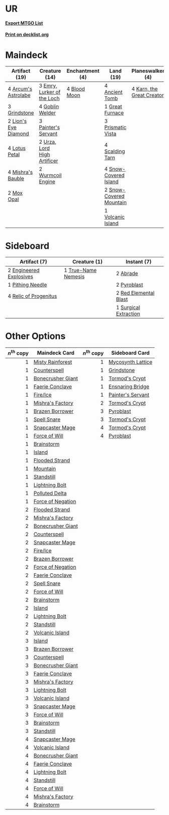# UR

#### [Export MTGO List](../collection/UR/UR.txt)
#### [Print on decklist.org](http://decklist.org/?deckmain=4%09Ancient%20Tomb%0A4%09Arcum's%20Astrolabe%0A4%09Blood%20Moon%0A3%09Emry,%20Lurker%20of%20the%20Loch%0A4%09Goblin%20Welder%0A1%09Great%20Furnace%0A3%09Grindstone%0A4%09Karn,%20the%20Great%20Creator%0A2%09Lion's%20Eye%20Diamond%0A4%09Lotus%20Petal%0A4%09Mishra's%20Bauble%0A2%09Mox%20Opal%0A3%09Painter's%20Servant%0A3%09Prismatic%20Vista%0A4%09Scalding%20Tarn%0A4%09Snow-Covered%20Island%0A2%09Snow-Covered%20Mountain%0A2%09Urza,%20Lord%20High%20Artificer%0A1%09Volcanic%20Island%0A2%09Wurmcoil%20Engine&deckside=2%09Abrade%0A2%09Engineered%20Explosives%0A1%09Pithing%20Needle%0A2%09Pyroblast%0A2%09Red%20Elemental%20Blast%0A4%09Relic%20of%20Progenitus%0A1%09Surgical%20Extraction%0A1%09True-Name%20Nemesis)
# Maindeck

|                                        Artifact (19)                                         |                                            Creature (14)                                             |                                   Enchantment (4)                                    |                                            Land (19)                                             |                                          Planeswalker (4)                                          |
|----------------------------------------------------------------------------------------------|------------------------------------------------------------------------------------------------------|--------------------------------------------------------------------------------------|--------------------------------------------------------------------------------------------------|----------------------------------------------------------------------------------------------------|
|4 [Arcum's Astrolabe](http://gatherer.wizards.com/Pages/Card/Details.aspx?multiverseid=464169)|3 [Emry, Lurker of the Loch](http://gatherer.wizards.com/Pages/Card/Details.aspx?multiverseid=473005) |4 [Blood Moon](http://gatherer.wizards.com/Pages/Card/Details.aspx?multiverseid=45386)|4 [Ancient Tomb](http://gatherer.wizards.com/Pages/Card/Details.aspx?multiverseid=409567)         |4 [Karn, the Great Creator](http://gatherer.wizards.com/Pages/Card/Details.aspx?multiverseid=460928)|
|3 [Grindstone](http://gatherer.wizards.com/Pages/Card/Details.aspx?multiverseid=425810)       |4 [Goblin Welder](http://gatherer.wizards.com/Pages/Card/Details.aspx?multiverseid=389537)            |                                                                                      |1 [Great Furnace](http://gatherer.wizards.com/Pages/Card/Details.aspx?multiverseid=389542)        |                                                                                                    |
|2 [Lion's Eye Diamond](http://gatherer.wizards.com/Pages/Card/Details.aspx?multiverseid=3255) |3 [Painter's Servant](http://gatherer.wizards.com/Pages/Card/Details.aspx?multiverseid=420607)        |                                                                                      |3 [Prismatic Vista](http://gatherer.wizards.com/Pages/Card/Details.aspx?multiverseid=464193)      |                                                                                                    |
|4 [Lotus Petal](http://gatherer.wizards.com/Pages/Card/Details.aspx?multiverseid=420602)      |2 [Urza, Lord High Artificer](http://gatherer.wizards.com/Pages/Card/Details.aspx?multiverseid=464024)|                                                                                      |4 [Scalding Tarn](http://gatherer.wizards.com/Pages/Card/Details.aspx?multiverseid=405107)        |                                                                                                    |
|4 [Mishra's Bauble](http://gatherer.wizards.com/Pages/Card/Details.aspx?multiverseid=122122)  |2 [Wurmcoil Engine](http://gatherer.wizards.com/Pages/Card/Details.aspx?multiverseid=389756)          |                                                                                      |4 [Snow-Covered Island](http://gatherer.wizards.com/Pages/Card/Details.aspx?multiverseid=121130)  |                                                                                                    |
|2 [Mox Opal](http://gatherer.wizards.com/Pages/Card/Details.aspx?multiverseid=397719)         |                                                                                                      |                                                                                      |2 [Snow-Covered Mountain](http://gatherer.wizards.com/Pages/Card/Details.aspx?multiverseid=121233)|                                                                                                    |
|                                                                                              |                                                                                                      |                                                                                      |1 [Volcanic Island](http://gatherer.wizards.com/Pages/Card/Details.aspx?multiverseid=887)         |                                                                                                    |


# Sideboard

|                                          Artifact (7)                                           |                                         Creature (1)                                         |                                          Instant (7)                                           |
|-------------------------------------------------------------------------------------------------|----------------------------------------------------------------------------------------------|------------------------------------------------------------------------------------------------|
|2 [Engineered Explosives](http://gatherer.wizards.com/Pages/Card/Details.aspx?multiverseid=50139)|1 [True-Name Nemesis](http://gatherer.wizards.com/Pages/Card/Details.aspx?multiverseid=446104)|2 [Abrade](http://gatherer.wizards.com/Pages/Card/Details.aspx?multiverseid=430772)             |
|1 [Pithing Needle](http://gatherer.wizards.com/Pages/Card/Details.aspx?multiverseid=129526)      |                                                                                              |2 [Pyroblast](http://gatherer.wizards.com/Pages/Card/Details.aspx?multiverseid=4083)            |
|4 [Relic of Progenitus](http://gatherer.wizards.com/Pages/Card/Details.aspx?multiverseid=174824) |                                                                                              |2 [Red Elemental Blast](http://gatherer.wizards.com/Pages/Card/Details.aspx?multiverseid=814)   |
|                                                                                                 |                                                                                              |1 [Surgical Extraction](http://gatherer.wizards.com/Pages/Card/Details.aspx?multiverseid=397706)|


# Other Options

|*n*<sup>th</sup> copy|                                       Maindeck Card                                        |*n*<sup>th</sup> copy|                                       Sideboard Card                                       |
|--------------------:|--------------------------------------------------------------------------------------------|--------------------:|--------------------------------------------------------------------------------------------|
|                    1|[Misty Rainforest](http://gatherer.wizards.com/Pages/Card/Details.aspx?multiverseid=405102) |                    1|[Mycosynth Lattice](http://gatherer.wizards.com/Pages/Card/Details.aspx?multiverseid=446209)|
|                    1|[Counterspell](http://gatherer.wizards.com/Pages/Card/Details.aspx?multiverseid=699)        |                    1|[Grindstone](http://gatherer.wizards.com/Pages/Card/Details.aspx?multiverseid=425810)       |
|                    1|[Bonecrusher Giant](http://gatherer.wizards.com/Pages/Card/Details.aspx?multiverseid=473077)|                    1|[Tormod's Crypt](http://gatherer.wizards.com/Pages/Card/Details.aspx?multiverseid=389723)   |
|                    1|[Faerie Conclave](http://gatherer.wizards.com/Pages/Card/Details.aspx?multiverseid=106531)  |                    1|[Ensnaring Bridge](http://gatherer.wizards.com/Pages/Card/Details.aspx?multiverseid=15866)  |
|                    1|[Fire/Ice](http://gatherer.wizards.com/Pages/Card/Details.aspx?multiverseid=27165)          |                    1|[Painter's Servant](http://gatherer.wizards.com/Pages/Card/Details.aspx?multiverseid=420607)|
|                    1|[Mishra's Factory](http://gatherer.wizards.com/Pages/Card/Details.aspx?multiverseid=2387)   |                    2|[Tormod's Crypt](http://gatherer.wizards.com/Pages/Card/Details.aspx?multiverseid=389723)   |
|                    1|[Brazen Borrower](http://gatherer.wizards.com/Pages/Card/Details.aspx?multiverseid=473001)  |                    3|[Pyroblast](http://gatherer.wizards.com/Pages/Card/Details.aspx?multiverseid=4083)          |
|                    1|[Spell Snare](http://gatherer.wizards.com/Pages/Card/Details.aspx?multiverseid=446100)      |                    3|[Tormod's Crypt](http://gatherer.wizards.com/Pages/Card/Details.aspx?multiverseid=389723)   |
|                    1|[Snapcaster Mage](http://gatherer.wizards.com/Pages/Card/Details.aspx?multiverseid=227676)  |                    4|[Tormod's Crypt](http://gatherer.wizards.com/Pages/Card/Details.aspx?multiverseid=389723)   |
|                    1|[Force of Will](http://gatherer.wizards.com/Pages/Card/Details.aspx?multiverseid=3107)      |                    4|[Pyroblast](http://gatherer.wizards.com/Pages/Card/Details.aspx?multiverseid=4083)          |
|                    1|[Brainstorm](http://gatherer.wizards.com/Pages/Card/Details.aspx?multiverseid=3897)         |                     |                                                                                            |
|                    1|[Island](http://gatherer.wizards.com/Pages/Card/Details.aspx?multiverseid=439857)           |                     |                                                                                            |
|                    1|[Flooded Strand](http://gatherer.wizards.com/Pages/Card/Details.aspx?multiverseid=405098)   |                     |                                                                                            |
|                    1|[Mountain](http://gatherer.wizards.com/Pages/Card/Details.aspx?multiverseid=439859)         |                     |                                                                                            |
|                    1|[Standstill](http://gatherer.wizards.com/Pages/Card/Details.aspx?multiverseid=29936)        |                     |                                                                                            |
|                    1|[Lightning Bolt](http://gatherer.wizards.com/Pages/Card/Details.aspx?multiverseid=806)      |                     |                                                                                            |
|                    1|[Polluted Delta](http://gatherer.wizards.com/Pages/Card/Details.aspx?multiverseid=405104)   |                     |                                                                                            |
|                    1|[Force of Negation](http://gatherer.wizards.com/Pages/Card/Details.aspx?multiverseid=464001)|                     |                                                                                            |
|                    2|[Flooded Strand](http://gatherer.wizards.com/Pages/Card/Details.aspx?multiverseid=405098)   |                     |                                                                                            |
|                    2|[Mishra's Factory](http://gatherer.wizards.com/Pages/Card/Details.aspx?multiverseid=2387)   |                     |                                                                                            |
|                    2|[Bonecrusher Giant](http://gatherer.wizards.com/Pages/Card/Details.aspx?multiverseid=473077)|                     |                                                                                            |
|                    2|[Counterspell](http://gatherer.wizards.com/Pages/Card/Details.aspx?multiverseid=699)        |                     |                                                                                            |
|                    2|[Snapcaster Mage](http://gatherer.wizards.com/Pages/Card/Details.aspx?multiverseid=227676)  |                     |                                                                                            |
|                    2|[Fire/Ice](http://gatherer.wizards.com/Pages/Card/Details.aspx?multiverseid=27165)          |                     |                                                                                            |
|                    2|[Brazen Borrower](http://gatherer.wizards.com/Pages/Card/Details.aspx?multiverseid=473001)  |                     |                                                                                            |
|                    2|[Force of Negation](http://gatherer.wizards.com/Pages/Card/Details.aspx?multiverseid=464001)|                     |                                                                                            |
|                    2|[Faerie Conclave](http://gatherer.wizards.com/Pages/Card/Details.aspx?multiverseid=106531)  |                     |                                                                                            |
|                    2|[Spell Snare](http://gatherer.wizards.com/Pages/Card/Details.aspx?multiverseid=446100)      |                     |                                                                                            |
|                    2|[Force of Will](http://gatherer.wizards.com/Pages/Card/Details.aspx?multiverseid=3107)      |                     |                                                                                            |
|                    2|[Brainstorm](http://gatherer.wizards.com/Pages/Card/Details.aspx?multiverseid=3897)         |                     |                                                                                            |
|                    2|[Island](http://gatherer.wizards.com/Pages/Card/Details.aspx?multiverseid=439857)           |                     |                                                                                            |
|                    2|[Lightning Bolt](http://gatherer.wizards.com/Pages/Card/Details.aspx?multiverseid=806)      |                     |                                                                                            |
|                    2|[Standstill](http://gatherer.wizards.com/Pages/Card/Details.aspx?multiverseid=29936)        |                     |                                                                                            |
|                    2|[Volcanic Island](http://gatherer.wizards.com/Pages/Card/Details.aspx?multiverseid=887)     |                     |                                                                                            |
|                    3|[Island](http://gatherer.wizards.com/Pages/Card/Details.aspx?multiverseid=439857)           |                     |                                                                                            |
|                    3|[Brazen Borrower](http://gatherer.wizards.com/Pages/Card/Details.aspx?multiverseid=473001)  |                     |                                                                                            |
|                    3|[Counterspell](http://gatherer.wizards.com/Pages/Card/Details.aspx?multiverseid=699)        |                     |                                                                                            |
|                    3|[Bonecrusher Giant](http://gatherer.wizards.com/Pages/Card/Details.aspx?multiverseid=473077)|                     |                                                                                            |
|                    3|[Faerie Conclave](http://gatherer.wizards.com/Pages/Card/Details.aspx?multiverseid=106531)  |                     |                                                                                            |
|                    3|[Mishra's Factory](http://gatherer.wizards.com/Pages/Card/Details.aspx?multiverseid=2387)   |                     |                                                                                            |
|                    3|[Lightning Bolt](http://gatherer.wizards.com/Pages/Card/Details.aspx?multiverseid=806)      |                     |                                                                                            |
|                    3|[Volcanic Island](http://gatherer.wizards.com/Pages/Card/Details.aspx?multiverseid=887)     |                     |                                                                                            |
|                    3|[Snapcaster Mage](http://gatherer.wizards.com/Pages/Card/Details.aspx?multiverseid=227676)  |                     |                                                                                            |
|                    3|[Force of Will](http://gatherer.wizards.com/Pages/Card/Details.aspx?multiverseid=3107)      |                     |                                                                                            |
|                    3|[Brainstorm](http://gatherer.wizards.com/Pages/Card/Details.aspx?multiverseid=3897)         |                     |                                                                                            |
|                    3|[Standstill](http://gatherer.wizards.com/Pages/Card/Details.aspx?multiverseid=29936)        |                     |                                                                                            |
|                    4|[Snapcaster Mage](http://gatherer.wizards.com/Pages/Card/Details.aspx?multiverseid=227676)  |                     |                                                                                            |
|                    4|[Volcanic Island](http://gatherer.wizards.com/Pages/Card/Details.aspx?multiverseid=887)     |                     |                                                                                            |
|                    4|[Bonecrusher Giant](http://gatherer.wizards.com/Pages/Card/Details.aspx?multiverseid=473077)|                     |                                                                                            |
|                    4|[Faerie Conclave](http://gatherer.wizards.com/Pages/Card/Details.aspx?multiverseid=106531)  |                     |                                                                                            |
|                    4|[Lightning Bolt](http://gatherer.wizards.com/Pages/Card/Details.aspx?multiverseid=806)      |                     |                                                                                            |
|                    4|[Standstill](http://gatherer.wizards.com/Pages/Card/Details.aspx?multiverseid=29936)        |                     |                                                                                            |
|                    4|[Force of Will](http://gatherer.wizards.com/Pages/Card/Details.aspx?multiverseid=3107)      |                     |                                                                                            |
|                    4|[Mishra's Factory](http://gatherer.wizards.com/Pages/Card/Details.aspx?multiverseid=2387)   |                     |                                                                                            |
|                    4|[Brainstorm](http://gatherer.wizards.com/Pages/Card/Details.aspx?multiverseid=3897)         |                     |                                                                                            |

